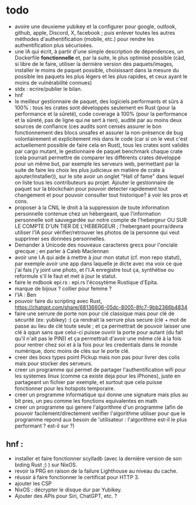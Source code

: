 # todo
- avoire une deuxieme yubikey et la configurer pour google, outlook, github, apple, Discord, X, facebook ; puis enlever toutes les autres méthodes d'authentification (mobile, etc.) pour rendre les authentification plus sécurisées. 
- une IA qui écrit, à partir d'une simple description de dépendences, un Dockerfile **fonctionnelle** et, par la suite, le plus optimisé possible (càd, si libre de le faire, utiliser la dernière version des paquets/images, installer le moins de paquet possible, choisissant dans la mesure du possible les paquets les plus légers et les plus rapides, et ceux ayant le moins de vulnérabilité connues)
- stdx : ecrire/publier le bilan.
- hnf
- le meilleur gestionnaire de paquet, des logiciels performants et sûrs à 100% : tous les crates sont développés seulement en Rust (pour la performance et la sûreté), code coverage à 100% (pour la performance et la sûreté, pas de ligne qui ne sert à rien), audité par au moins deux sources de confiance (ces audits sont censés assurer le bon fonctionnement des blocs unsafes et assurer la non-présence de bug volontairement et explicitement mis dans le code (car si on le veut c'est actuellement possible de faire cela en Rust), tous les crates sont validés par cargo mutant, le gestionnaire de paquet benchmark chaque crate (cela pourrait permettre de comparer les différents crates développé pour un même but, par exemple les serveurs web, permettant par la suite de faire les choix les plus judicieux en matière de crate à ajouter/installer)), sur le site avoir un onglet "Hall of fame" dans lequel on liste tous les contributeurs au projet. Ajouter le gestionnaire de paquet sur la blockchain pour pouvoir detecter rapidement tout changement et pour pouvoir consulter tout historique? à voir les pros et cons.
- proposer à la CNIL le droit à la suppression de toute information personnelle contenue chez un hébergeant, que l'information personnelle soit sauvegardée sur notre compte de l'hebergeur OU SUR LE COMPTE D'UN TIER DE L'HEBERGEUR ; l'hebergeant pourra/devra utiliser l'IA pour vérifier/retrouver les photos de la personne qui veut supprimer ses données personnelles.
- Demander à Unicode des nouveaux caracteres grecs pour l'onciale grecque ; en parler à Caleb Maclennan
- avoir une I.A qui aide à mettre à jour mon statut (cf. mon repo statut), par exemple avoir une app dans laquelle je dicte avec ma voix ce que j'ai fais j'y joint une photo, et l'I.A enregistre tout ça, synthétise ou reformule s'il le faut et met à jour le statut.
- faire le mdbook epi.rs : epi.rs l'écosytème Rustique d'Epita.
- marque de bijoux ? collier pour femme ?
- l'IA : Ben
- pouvoir faire du scripting avec Rust, https://chatgpt.com/share/68136606-05dc-8005-8fc7-9bb2366b4834
- faire une serrure de porte non pour clé classique mais pour clé de sécurité (ex: yubikey) :) ça rendrait la serrure plus secure (clé + mot de passe au lieu de clé toute seule ; et ça permettrait de pouvoir laisser une clé à qqun sans que celui-ci puisse ouvrir la porte pour autant (du fait qu'il n'ait pas le PIN)) et ça permettrait d'avoir une même clé à la fois pour rentrer chez soi et à la fois pour les credentials dans le monde numérique, donc moins de clés sur le porte clé.
- creer des boxs types point Pickup mais non pas pour livrer des colis mais pour stocker des serveurs.
- creer un programme qui permet de partager l'authentification wifi pour les systemes linux (comme ca existe deja pour les iPhones), juste en partageant un fichier par exemple, et surtout que cela puisse fonctionner pour les hotspots temporaire.
- creer un programme informatique qui donne une signature mais plus au bit pres, un peu comme les fonctions equivalentes en math
- creer un programme qui genere l'algorithme d'un programme (afin de pouvoir facilement/directement verifier l'algorithme utiliser pour que le programme repond aux besoin de 'utilisateur : l'algorithme est-il le plus performant ? est-il sur ?)


## hnf :
- installer et faire fonctionner scylladb (avec la dernière version de son biding Rust ;) ) sur NixOS.
- revoir la PRG en raison de la failure Lighthouse au niveau du cache.
- réussir à faire fonctionner le certificat pour HTTP 3.
- ajouter les CSP
- NixOS : décrypter le disque dur par Yubikey.
- Ajouter des APIs pour Siri,  ChatGPT, etc. ?
